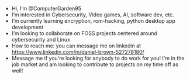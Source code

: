 - Hi, I’m @ComputerGarden95
- I’m interested in Cybersecurity, Video games, AI, software dev, etc.
- I’m currently learning encryption, rom-hacking, python desktop app development
- I’m looking to collaborate on FOSS projects centered around cybersecurity and Linux
- How to reach me: you can message me on linkedin at https://www.linkedin.com/in/daniel-brown-527278180/
- Message me if you're looking for anybody to do work for you! I'm in the job market and am looking to contribute to projects on my time off as well!

<!---
ComputerGarden95/ComputerGarden95 is a ✨ special ✨ repository because its `README.md` (this file) appears on your GitHub profile.
You can click the Preview link to take a look at your changes.
--->
